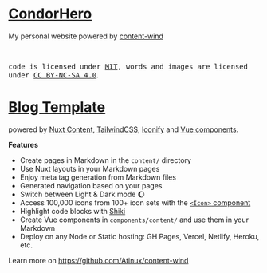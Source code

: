 # [CondorHero](https://condorhero.github.io/)

My personal website powered by [content-wind](https://content-wind.nuxt.space/)

<br>

<samp>code is licensed under <a href='./LICENSE'>MIT</a>, words and images are licensed under <a href='https://creativecommons.org/licenses/by-nc-sa/4.0/'>CC BY-NC-SA 4.0</a></samp>.

# [Blog Template](https://github.com/Atinux/content-wind)

powered by [Nuxt Content](https://content.nuxtjs.org), [TailwindCSS](https://tailwindcss.com), [Iconify](https://iconify.design) and [Vue components](https://vuejs.org).

**Features**

- Create pages in Markdown in the `content/` directory
- Use Nuxt layouts in your Markdown pages
- Enjoy meta tag generation from Markdown files
- Generated navigation based on your pages
- Switch between Light & Dark mode :moon:
- Access 100,000 icons from 100+ icon sets with the [`<Icon>` component](https://github.com/Atinux/nuxt-icon)
- Highlight code blocks with [Shiki](https://shiki.matsu.io)
- Create Vue components in `components/content/` and use them in your Markdown
- Deploy on any Node or Static hosting: GH Pages, Vercel, Netlify, Heroku, etc.

Learn more on https://github.com/Atinux/content-wind